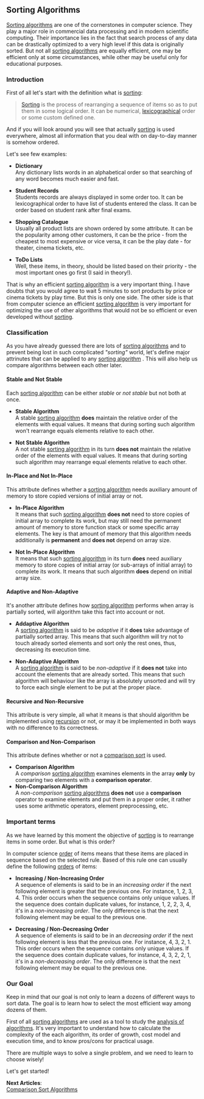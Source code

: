 ## Sorting Algorithms
[Sorting algorithms][sorting-algorithm] are one of the cornerstones in computer science.  They play a major role in commercial data processing and in modern scientific computing. Their importance lies in the fact that search process of any data can be drastically optimized to a very high level if this data is originally sorted. But not all [sorting algorithms][sorting-algorithm] are equally efficient, one may be efficient only at some circumstances, while other may be useful only for educational purposes. 

### Introduction
First of all let's start with the definition what is [sorting][]:

> [Sorting][] is the process of rearranging a sequence of items so as to put them in some logical order. It can be numerical, [lexicographical][] order or some custom defined one. 

And if you will look around you will see that actually [sorting][] is used everywhere, almost all information that you deal with on day-to-day manner is somehow ordered.

Let's see few examples:

* **Dictionary**  
Any dictionary lists words in an alphabetical order so that searching of any word becomes much easier and fast.
    
* **Student Records**  
Students records are always displayed in some order too. It can be lexicographical order to have list of students entered the class. It can be order based on student rank after final exams. 

* **Shopping Catalogue**  
Usually all product lists are shown ordered by some attribute. It can be the popularity among other customers, it can be the price - from the cheapest to most expensive or vice versa, it can be the play date - for theater, cinema tickets, etc.  
    
* **ToDo Lists**  
Well, these items, in theory, should be listed based on their priority - the most important ones go first (I said in theory!). 
    
That is why an efficient [sorting algorithm][sorting-algorithm] is a very important thing. I have doubts that you would agree to wait 5 minutes to sort products by price or cinema tickets by play time. But this is only one side. The other side is that from computer science an efficient [sorting algorithm][sorting-algorithm] is very important for optimizing the use of other algorithms that would not be so efficient or even developed without [sorting].

### Classification
As you have already guessed there are lots of [sorting algorithms][sorting-algorithm] and to prevent being lost in such complicated *"sorting"* world, let's define major attrinutes that can be applied to any [sorting algorithm][sorting-algorithm] . This will also help us compare algorithms between each other later.

#### Stable and Not Stable
Each [sorting algorithm][sorting-algorithm] can be either *stable* or *not stable* but not both at once.

* **Stable Algorithm**  
A stable [sorting algorithm][sorting-algorithm] **does** maintain the relative order of the elements with equal values. It means that during sorting such algorithm won't rearrange equals elements relative to each other.

* **Not Stable Algorithm**  
A not stable [sorting algorithm][sorting-algorithm] in its turn **does not** maintain the relative order of the elements with equal values. It means that during sorting such algorithm may rearrange equal elements relative to each other.

#### In-Place and Not In-Place
This attribute defines whether a [sorting algorithm][sorting-algorithm] needs auxiliary amount of memory to store copied versions of initial array or not.

* **In-Place Algorithm**  
It means that such [sorting algorithm][sorting-algorithm] **does not** need to store copies of initial array to complete its work, but may still need the permanent amount of memory to store function stack or some specific array elements. The key is that amount of memory that this algorithm needs additionally is **permanent** and **does not** depend on array size.

* **Not In-Place Algorithm**  
It means that such [sorting algorithm][sorting-algorithm] in its turn **does** need auxiliary memory to store copies of initial array (or sub-arrays of initial array) to complete its work. It means that such algorithm **does** depend on initial array size.

#### Adaptive and Non-Adaptive
It's another attribute defines how [sorting algorithm][sorting-algorithm] performs when array is partially sorted, will algorithm take this fact into account or not.

* **Addaptive Algorithm**  
A [sorting algorithm][sorting-algorithm] is said to be *adaptive* if it **does** take advantage of partially sorted array. This means that such algorithm will try not to touch already sorted elements and sort only the rest ones, thus, decreasing its execution time.

* **Non-Adaptive Algorithm**  
A [sorting algorithm][sorting-algorithm] is said to be *non-adaptive* if it **does not** take into account the elements that are already sorted. This means that such algorithm will behaviour like the array is absolutely unsorted and will try to force each single element to be put at the proper place.

#### Recursive and Non-Recursive
This attribute is very simple, all what it means is that should algorithm be implemented using [recursion][] or not, or may it be implemented in both ways with no difference to its correctness.

#### Comparison and Non-Comparison
This attribute defines whether or not a [comparison sort][] is used. 

* **Comparison Algorithm**  
A *comparison* [sorting algorithm][sorting-algorithm] examines elements in the array **only** by comparing two elements with a **comparison operator**. 
* **Non-Comparison Algorithm**  
A *non-comparison* [sorting algorithms][sorting-algorithm] **does not** use a **comparison** operator to examine elements and put them in a proper order, it rather uses some arithmetic operators, element preprocessing, etc. 

### Important terms
As we have learned by this moment the objective of [sorting][] is to rearrange items in some order. But what is this order?

In computer science [order][] of items means that these items are placed in sequence based on the selected rule. Based of this rule one can usually define the following [orders][order] of items: 

* **Increasing / Non-Increasing Order**  
A sequence of elements is said to be in an *increasing order* if the next following element is greater that the previous one. For instance, 1, 2, 3, 4. This order occurs when the sequence contains only unique values. If the sequence does contain duplicate values, for instance, 1, 2, 2, 3, 4, it's in a *non-increasing order*. The only difference is that the next following element may be equal to the previous one.

* **Decreasing / Non-Decreasing Order**  
A sequence of elements is said to be in an *decreasing order* if the next following element is less that the previous one. For instance, 4, 3, 2, 1. This order occurs when the sequence contains only unique values. If the sequence does contain duplicate values, for instance, 4, 3, 2, 2, 1, it's in a *non-decreasing order*. The only difference is that the next following element may be equal to the previous one.

### Our Goal
Keep in mind that our goal is not only to learn a dozens of different ways to sort data. The goal is to learn how to select the most efficient way among dozens of them. 

First of all [sorting algorithms][sorting-algorithm] are used as a tool to study the [analysis of algorithms][]. It's very important to understand how to calculate the complexity of the each algorithm, its order of growth, cost model and execution time, and to know pros/cons for practical usage.

There are multiple ways to solve a single problem, and we need to learn to choose wisely!

Let's get started!

**Next Articles**:  
[Comparison Sort Algorithms](comparison-sort/README.md "Comparison Sort Algorithms")

[sorting-algorithm]: https://en.wikipedia.org/wiki/Sorting_algorithm "Sorting Algorithm - Wikipedia"
[sorting]: https://en.wikipedia.org/wiki/Sorting "Sorting - Wikipedia"
[comparison sort]: https://en.wikipedia.org/wiki/Comparison_sort "Comparison Sort - Wikipedia"
[order]: https://en.wikipedia.org/wiki/Order "Order - Wikipedia"
[lexicographical]: https://en.wikipedia.org/wiki/Lexicographical_order "Lexicographical Order - Wikipedia"
[recursion]: https://en.wikipedia.org/wiki/Recursion "Recursion - Wikipedia"
[analysis of algorithms]: https://en.wikipedia.org/wiki/Analysis_of_algorithms "Analysis of Algorithms - Wikipedia"
